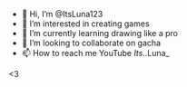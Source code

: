 - 👋 Hi, I’m @ItsLuna123
- 👀 I’m interested in creating games
- 🌱 I’m currently learning drawing like a pro
- 💞️ I’m looking to collaborate on gacha 
- 📫 How to reach me YouTube _Its._.Luna_

<!---
ItsLuna123/ItsLuna123 is a ✨ special ✨ repository because its `README.md` (this file) appears on your GitHub profile.
You can click the Preview link to take a look at your changes.
--->
<3
